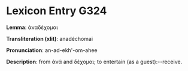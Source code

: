 # Lexicon Entry G324

**Lemma**: ἀναδέχομαι

**Transliteration (xlit)**: anadéchomai

**Pronunciation**: an-ad-ekh'-om-ahee

**Description**:
from ἀνά and δέχομαι; to entertain (as a guest):--receive.
